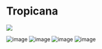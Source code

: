 # Tropicana
![](https://komarev.com/ghpvc/?username=cherryfiizz)


![image](https://github.com/user-attachments/assets/56c4882a-b745-488e-b1c8-956b58e93784) ![image](https://github.com/user-attachments/assets/9bb1c8ae-26db-4b9f-8a52-c9590d4869c2)
![image](https://github.com/user-attachments/assets/76265723-f022-4fcb-9e63-7e397e9a2c64) ![image](https://github.com/user-attachments/assets/5cc00f91-1f33-484b-b324-3101d4701d66)

